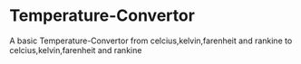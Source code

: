 # Temperature-Convertor
A basic Temperature-Convertor from celcius,kelvin,farenheit and rankine to celcius,kelvin,farenheit and rankine 
